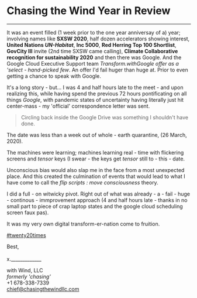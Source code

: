 # Chasing the Wind Year in Review 

---

It was an event filled (1 week prior to the one year anniversay of a) year; involving names like **SXSW 2020**, half dozen accelerators showing interest, **United Nations *UN-Habitat***, **Inc 5000**, **Red Herring Top 100 Shortlist**, **GovCity III** invite (2nd time SXSW came calling), **Climate Collaborative recognition for sustainability 2020** and then there was Google. And the Google Cloud Executive Support team *Transform.withGoogle offer as a 'select - hand-picked few*. An offer I'd fail huger than huge at. Prior to even getting a chance to speak with Google. 

It's a long story - but... I was 4 and half hours late to the meet - and upon realizing this, while having spend the previous 72 hours pontificating on all things *Google*, with pandemic states of uncertainty having literally just hit center-mass -  my 'official' correspondence letter was sent. 

> Circling back inside the Google Drive was something I shouldn't have done.

The date was less than a week out of whole - earth quarantine, (26 March, 2020). 

The machines were learning; machines learning real - time with flickering screens and *tensor* keys (I swear - the keys get *tensor* still to - this - date. 

Unconscious bias would also slap me in the face from a most unexpected place. And this created the culmination of events that would lead to what I have come to call the *flip scripts : move consciousness* theory. 

I did a full - on witwicky pivot. Right out of what was already - a - fail - huge - continous - immprovement approach (4 and half hours late - thanks in no small part to piece of crap laptop states and the google cloud scheduling screen faux pas). 

It was my very own digital transform-er-nation come to fruition. <br>

[#twenty20times](https://www.google.com/search?q=c+brennan+poole)


Best, <br>
<br>
x._____________<br>

with Wind, LLC<br>
*formerly 'chasing'*<br>
+1 678-338-7339<br>
chief@chasingthewindllc.com<br>

